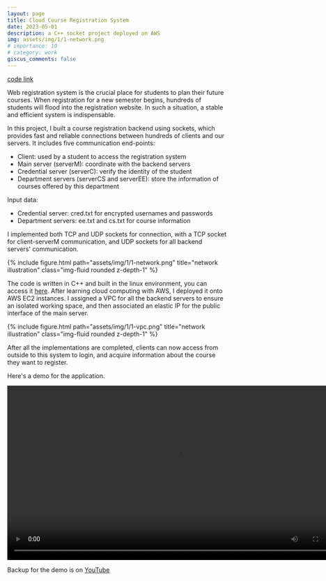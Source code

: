 ```yaml
---
layout: page
title: Cloud Course Registration System
date: 2023-05-01
description: a C++ socket project deployed on AWS
img: assets/img/1/1-network.png
# importance: 10
# category: work
giscus_comments: false
---
```


[code link](https://github.com/yhuang7214/Network-Socket-Programming_ee450_22fall)

Web registration system is the crucial place for students to plan their future courses. 
When registration for a new semester begins, hundreds of students will flood into the registration website. 
In such a situation, a stable and efficient system is indispensable.

In this project, I built a course registration backend using sockets, which provides fast and reliable connections between hundreds of clients and our servers. 
It includes five communication end-points:

- Client: used by a student to access the registration system
- Main server (serverM): coordinate with the backend servers
- Credential server (serverC): verify the identity of the student
- Department servers (serverCS and serverEE): store the information of courses offered by this department

Input data:

- Credential server: cred.txt for encrypted usernames and passwords
- Department servers: ee.txt and cs.txt for course information

I implemented both TCP and UDP sockets for connection, with a TCP socket for client-serverM communication, and UDP sockets for all backend servers' communication.

<div class="row">
    <div class="col-sm mt-3 mt-md-0">
        {% include figure.html path="assets/img/1/1-network.png" title="network illustration" class="img-fluid rounded z-depth-1" %}
    </div>
</div>

The code is written in C++ and built in the linux environment, you can access it [here](https://github.com/ngcxy/Network-Socket-Programming).
After learning cloud computing with AWS, I deployed it onto AWS EC2 instances.
I assigned a VPC for all the backend servers to ensure an isolated working space, and then associated an elastic IP for the public interface of the main server.

<div class="row">
    <div class="col-sm mt-3 mt-md-0">
        {% include figure.html path="assets/img/1/1-vpc.png" title="network illustration" class="img-fluid rounded z-depth-1" %}
    </div>
</div>

After all the implementations are completed, clients can now access from outside to this system to login, and acquire information about the course they want to register.

Here's a demo for the application.

<video width="780" height="400" controls>
    <source src="../../assets/img/1/1-demo.mp4" type="video/mp4">
    Your browser does not support the video tag.
</video>

Backup for the demo is on [YouTube](https://youtu.be/7hTt6n07NLU)
